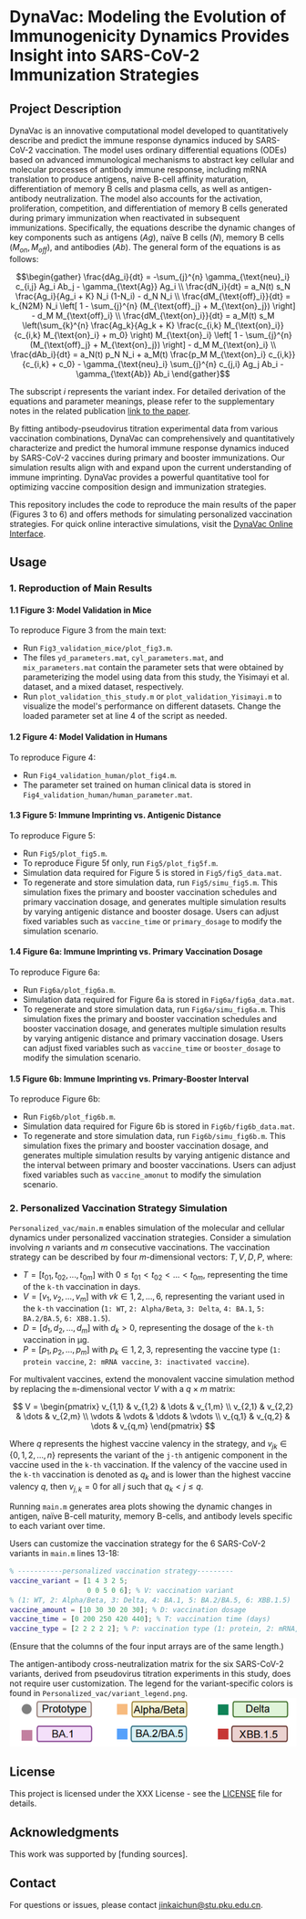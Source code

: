 # DynaVac: Modeling the Evolution of Immunogenicity Dynamics Provides Insight into SARS-CoV-2 Immunization Strategies

## Project Description

DynaVac is an innovative computational model developed to quantitatively describe and predict the immune response dynamics induced by SARS-CoV-2 vaccination. The model uses ordinary differential equations (ODEs) based on advanced immunological mechanisms to abstract key cellular and molecular processes of antibody immune response, including mRNA translation to produce antigens, naive B-cell affinity maturation, differentiation of memory B cells and plasma cells, as well as antigen-antibody neutralization. The model also accounts for the activation, proliferation, competition, and differentiation of memory B cells generated during primary immunization when reactivated in subsequent immunizations. Specifically, the equations describe the dynamic changes of key components such as antigens ($Ag$), naïve B cells ($N$), memory B cells ($M_{on}, M_{off}$), and antibodies ($Ab$). The general form of the equations is as follows:
```math
\begin{gather}
\frac{dAg_i}{dt} = -\sum_{j}^{n} \gamma_{\text{neu}_i} c_{i,j}  Ag_i  Ab_j - \gamma_{\text{Ag}}  Ag_i \\
\frac{dN_i}{dt} = a_N(t) s_N \frac{Ag_i}{Ag_i + K} N_i (1-N_i) - d_N N_i \\
\frac{dM_{\text{off}_i}}{dt} = k_{N2M} N_i \left[ 1 - \sum_{j}^{n} (M_{\text{off}_j} + M_{\text{on}_j}) \right] - d_M M_{\text{off}_i} \\
\frac{dM_{\text{on}_i}}{dt} = a_M(t) s_M \left(\sum_{k}^{n} \frac{Ag_k}{Ag_k + K} \frac{c_{i,k} M_{\text{on}_i}}{c_{i,k} M_{\text{on}_i} + m_0} \right) M_{\text{on}_i} \left[ 1 - \sum_{j}^{n} (M_{\text{off}_j} + M_{\text{on}_j}) \right] - d_M M_{\text{on}_i} \\
\frac{dAb_i}{dt} = a_N(t) p_N N_i + a_M(t) \frac{p_M M_{\text{on}_i} c_{i,k}}{c_{i,k} + c_0} - \gamma_{\text{neu}_i} \sum_{j}^{n} c_{j,i} Ag_j Ab_i - \gamma_{\text{Ab}} Ab_i
\end{gather}
```
The subscript $i$ represents the variant index. For detailed derivation of the equations and parameter meanings, please refer to the supplementary notes in the related publication [link to the paper](paper).

By fitting antibody-pseudovirus titration experimental data from various vaccination combinations, DynaVac can comprehensively and quantitatively characterize and predict the humoral immune response dynamics induced by SARS-CoV-2 vaccines during primary and booster immunizations. Our simulation results align with and expand upon the current understanding of immune imprinting. DynaVac provides a powerful quantitative tool for optimizing vaccine composition design and immunization strategies.

This repository includes the code to reproduce the main results of the paper (Figures 3 to 6) and offers methods for simulating personalized vaccination strategies. For quick online interactive simulations, visit the [DynaVac Online Interface](interface).

## Usage

### 1. Reproduction of Main Results

#### 1.1 Figure 3: Model Validation in Mice

To reproduce Figure 3 from the main text:

- Run `Fig3_validation_mice/plot_fig3.m`.
- The files `yd_parameters.mat`, `cyl_parameters.mat`, and `mix_parameters.mat` contain the parameter sets that were obtained by parameterizing the model using data from this study, the Yisimayi et al. dataset, and a mixed dataset, respectively.
- Run `plot_validation_this_study.m` or `plot_validation_Yisimayi.m` to visualize the model's performance on different datasets. Change the loaded parameter set at line 4 of the script as needed.

#### 1.2 Figure 4: Model Validation in Humans

To reproduce Figure 4:

- Run `Fig4_validation_human/plot_fig4.m`.
- The parameter set trained on human clinical data is stored in `Fig4_validation_human/human_parameter.mat`.

#### 1.3 Figure 5: Immune Imprinting vs. Antigenic Distance 

To reproduce Figure 5:

- Run `Fig5/plot_fig5.m`.
- To reproduce Figure 5f only, run `Fig5/plot_fig5f.m`.
- Simulation data required for Figure 5 is stored in `Fig5/fig5_data.mat`.
- To regenerate and store simulation data, run `Fig5/simu_fig5.m`. This simulation fixes the primary and booster vaccination schedules and primary vaccination dosage, and generates multiple simulation results by varying antigenic distance and booster dosage. Users can adjust fixed variables such as `vaccine_time` or `primary_dosage` to modify the simulation scenario.

#### 1.4 Figure 6a: Immune Imprinting vs. Primary Vaccination Dosage

To reproduce Figure 6a:

- Run `Fig6a/plot_fig6a.m`.
- Simulation data required for Figure 6a is stored in `Fig6a/fig6a_data.mat`.
- To regenerate and store simulation data, run `Fig6a/simu_fig6a.m`. This simulation fixes the primary and booster vaccination schedules and booster vaccination dosage, and generates multiple simulation results by varying antigenic distance and primary vaccination dosage. Users can adjust fixed variables such as `vaccine_time` or `booster_dosage` to modify the simulation scenario.

#### 1.5 Figure 6b: Immune Imprinting vs. Primary-Booster Interval

To reproduce Figure 6b:

- Run `Fig6b/plot_fig6b.m`.
- Simulation data required for Figure 6b is stored in `Fig6b/fig6b_data.mat`.
- To regenerate and store simulation data, run `Fig6b/simu_fig6b.m`. This simulation fixes the primary and booster vaccination dosage, and generates multiple simulation results by varying antigenic distance and the interval between primary and booster vaccinations. Users can adjust fixed variables such as `vaccine_amonut` to modify the simulation scenario.

### 2. Personalized Vaccination Strategy Simulation

`Personalized_vac/main.m` enables simulation of the molecular and cellular dynamics under personalized vaccination strategies. Consider a simulation involving $n$ variants and $m$ consecutive vaccinations. The vaccination strategy can be described by four $m$-dimensional vectors: $T,V,D,P$, where:

- $T = [t_{01},t_{02} ,..., t_{0m}]$ with $0 ≤ t_{01} < t_{02} < ... < t_{0m}$, representing the time of the `k-th` vaccination in days.
- $V = [v_1 ,v_2 ,..., v_m]$ with $vk ∈ {1,2,...,6}$, representing the variant used in the `k-th` vaccination (`1: WT`, `2: Alpha/Beta`, `3: Delta`, `4: BA.1`, `5: BA.2/BA.5`, `6: XBB.1.5`).
- $D = [d_1 ,d_2 ,... ,d_m]$ with $d_k > 0$, representing the dosage of the `k-th` vaccination in μg.
- $P = [p_1 ,p_2, ... ,p_m]$ with $p_k ∈ {1,2,3}$, representing the vaccine type (`1: protein vaccine`, `2: mRNA vaccine`, `3: inactivated vaccine`).

For multivalent vaccines, extend the monovalent vaccine simulation method by replacing the `m`-dimensional vector $V$ with a $q×m$ matrix:

```math

V = \begin{pmatrix}
v_{1,1} & v_{1,2} & \dots & v_{1,m} \\
v_{2,1} & v_{2,2} & \dots & v_{2,m} \\
\vdots & \vdots & \ddots & \vdots \\
v_{q,1} & v_{q,2} & \dots & v_{q,m}
\end{pmatrix}

```

Where $q$ represents the highest vaccine valency in the strategy, and $v_{jk} \in \{0,1,2,...,n\}$ represents the variant of the `j-th` antigenic component in the vaccine used in the `k-th` vaccination. If the valency of the vaccine used in the `k-th` vaccination is denoted as $q_k$ and is lower than the highest vaccine valency $q$, then $v_{j,k} = 0$ for all $j$ such that $q_k < j ≤ q$.

Running `main.m` generates area plots showing the dynamic changes in antigen, naïve B-cell maturity, memory B-cells, and antibody levels specific to each variant over time.

Users can customize the vaccination strategy for the 6 SARS-CoV-2 variants in `main.m` lines 13-18:

```matlab
% -----------personalized vaccination strategy---------
vaccine_variant = [1 4 3 2 5;
                   0 0 5 0 6]; % V: vaccination variant
% (1: WT, 2: Alpha/Beta, 3: Delta, 4: BA.1, 5: BA.2/BA.5, 6: XBB.1.5) 
vaccine_amount = [10 30 30 20 30]; % D: vaccination dosage
vaccine_time = [0 200 250 420 440]; % T: vaccination time (days)
vaccine_type = [2 2 2 2 2]; % P: vaccination type (1: protein, 2: mRNA, 3: inactivated)
```

(Ensure that the columns of the four input arrays are of the same length.)

The antigen-antibody cross-neutralization matrix for the six SARS-CoV-2 variants, derived from pseudovirus titration experiments in this study, does not require user customization. 
The legend for the variant-specific colors is found in `Personalized_vac/variant_legend.png`.
![legend](https://github.com/Jinkaichun/DynaVac/blob/main/Personalized_vac/variant_legend.png)
## License

This project is licensed under the XXX License - see the [LICENSE](LICENSE) file for details.

## Acknowledgments

This work was supported by [funding sources].

## Contact

For questions or issues, please contact jinkaichun@stu.pku.edu.cn.

